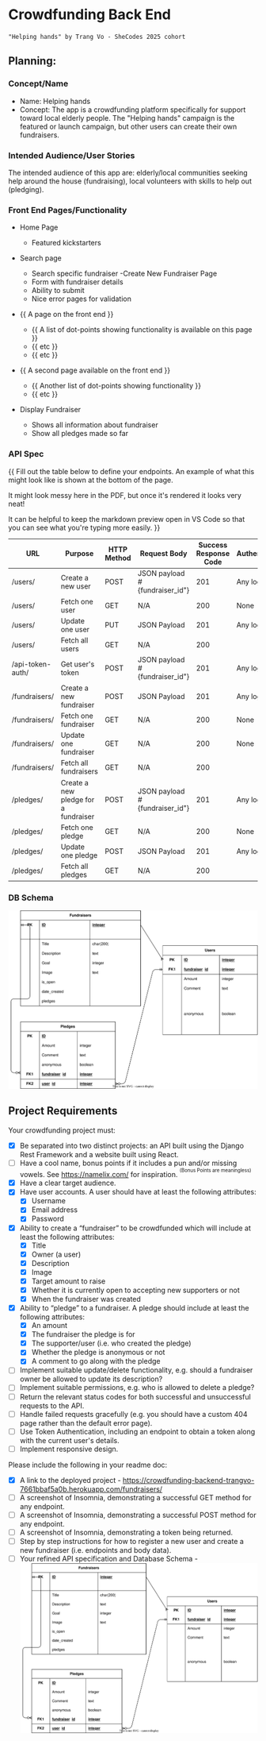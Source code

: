 # Crowdfunding Back End
    "Helping hands" by Trang Vo - SheCodes 2025 cohort

## Planning:
### Concept/Name
- Name: Helping hands
- Concept: The app is a crowdfunding platform specifically for support toward local elderly people.
  The "Helping hands" campaign is the featured or launch campaign, but other users can create their own fundraisers.

### Intended Audience/User Stories
The intended audience of this app are: elderly/local communities seeking help around the house (fundraising), local volunteers with skills to help out (pledging).

### Front End Pages/Functionality
- Home Page
    - Featured kickstarters
- Search page
    - Search specific fundraiser
-Create New Fundraiser Page
    - Form with fundraiser details
    - Ability to submit
    - Nice error pages for validation

- {{ A page on the front end }}
    - {{ A list of dot-points showing functionality is available on this page }}
    - {{ etc }}
    - {{ etc }}
- {{ A second page available on the front end }}
    - {{ Another list of dot-points showing functionality }}
    - {{ etc }}
- Display Fundraiser
    - Shows all information about fundraiser
    - Show all pledges made so far

### API Spec
{{ Fill out the table below to define your endpoints. An example of what this might look like is shown at the bottom of the page. 

It might look messy here in the PDF, but once it's rendered it looks very neat! 

It can be helpful to keep the markdown preview open in VS Code so that you can see what you're typing more easily. }}

| URL         |Purpose                              | HTTP Method | Request Body    | Success Response Code | Authentication/Authorisation |
| ---         | -----------                         | -------     | ------------    | --------------------- | ---------------------------- |
| /users/     | Create a new user                   | POST        | JSON payload #{fundraiser_id"}|201      | Any logged in users          |
| /users/     | Fetch one user                      | GET         | N/A             |              200      | None                         |
| /users/     | Update one user                     | PUT         | JSON Payload    |              201      | Any logged in users          |
| /users/     | Fetch all users                     | GET         | N/A             |              200      |                              |
|/api-token-auth/| Get user's token                 | POST        | JSON payload #{fundraiser_id"}|201      | Any logged in users          |
|/fundraisers/| Create a new fundraiser             | POST        | JSON Payload    |              201      | Any logged in users          |         
|/fundraisers/| Fetch one fundraiser                | GET         | N/A             |              200      | None                         |
|/fundraisers/| Update one fundraiser               | GET         | N/A             |              200      | None                         |
|/fundraisers/| Fetch all fundraisers               | GET         | N/A             |              200      |                              |
| /pledges/   | Create a new pledge for a fundraiser| POST        | JSON payload #{fundraiser_id"}|201      | Any logged in users          |
| /pledges/   | Fetch one pledge                    | GET         | N/A             |              200      | None                         |
| /pledges/   | Update one pledge                   | POST        | JSON Payload    |              201      | Any logged in users          |
| /pledges/   | Fetch all pledges                   | GET         | N/A             |              200      |                              |

### DB Schema
![](  ./database.drawio.svg)

## Project Requirements
Your crowdfunding project must:

- [x] Be separated into two distinct projects: an API built using the Django Rest Framework and a website built using React. 
- [ ] Have a cool name, bonus points if it includes a pun and/or missing vowels. See https://namelix.com/ for inspiration. <sup><sup>(Bonus Points are meaningless)</sup></sup>
- [x] Have a clear target audience.
- [x] Have user accounts. A user should have at least the following attributes:
  - [x] Username
  - [x] Email address
  - [x] Password
- [x] Ability to create a “fundraiser” to be crowdfunded which will include at least the following attributes:
  - [x] Title
  - [x] Owner (a user)
  - [x] Description
  - [x] Image
  - [x] Target amount to raise
  - [x] Whether it is currently open to accepting new supporters or not
  - [x] When the fundraiser was created
- [x] Ability to “pledge” to a fundraiser. A pledge should include at least the following attributes:
  - [x] An amount
  - [x] The fundraiser the pledge is for
  - [x] The supporter/user (i.e. who created the pledge)
  - [x] Whether the pledge is anonymous or not
  - [x] A comment to go along with the pledge
- [ ] Implement suitable update/delete functionality, e.g. should a fundraiser owner be allowed to update its description?
- [ ] Implement suitable permissions, e.g. who is allowed to delete a pledge?
- [ ] Return the relevant status codes for both successful and unsuccessful requests to the API.
- [ ] Handle failed requests gracefully (e.g. you should have a custom 404 page rather than the default error page).
- [ ] Use Token Authentication, including an endpoint to obtain a token along with the current user's details.
- [ ] Implement responsive design.

Please include the following in your readme doc:
- [x] A link to the deployed project - https://crowdfunding-backend-trangvo-7661bbaf5a0b.herokuapp.com/fundraisers/
- [ ] A screenshot of Insomnia, demonstrating a successful GET method for any endpoint.
- [ ] A screenshot of Insomnia, demonstrating a successful POST method for any endpoint.
- [ ] A screenshot of Insomnia, demonstrating a token being returned.
- [ ] Step by step instructions for how to register a new user and create a new fundraiser (i.e. endpoints and body data).
- [ ] Your refined API specification and Database Schema - ![](./database.drawio.svg)
